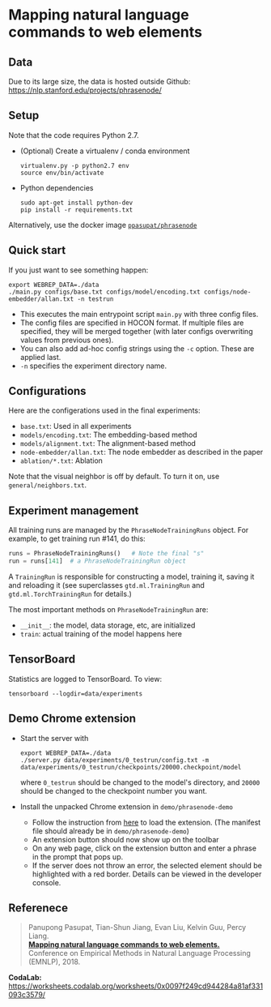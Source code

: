 # Mapping natural language commands to web elements

## Data

Due to its large size, the data is hosted outside Github:
<https://nlp.stanford.edu/projects/phrasenode/>

## Setup

Note that the code requires Python 2.7.

- (Optional) Create a virtualenv / conda environment
  ```
  virtualenv.py -p python2.7 env
  source env/bin/activate
  ```

- Python dependencies
  ```
  sudo apt-get install python-dev
  pip install -r requirements.txt
  ```

Alternatively, use the docker image [`ppasupat/phrasenode`](https://hub.docker.com/r/ppasupat/phrasenode/)

## Quick start

If you just want to see something happen:

```
export WEBREP_DATA=./data
./main.py configs/base.txt configs/model/encoding.txt configs/node-embedder/allan.txt -n testrun
```

- This executes the main entrypoint script `main.py` with three config files.
- The config files are specified in HOCON format. If multiple files are specified,
  they will be merged together (with later configs overwriting values from previous ones).
- You can also add ad-hoc config strings using the `-c` option. These are applied last.
- `-n` specifies the experiment directory name.

## Configurations

Here are the configerations used in the final experiments:

* `base.txt`: Used in all experiments
* `models/encoding.txt`: The embedding-based method
* `models/alignment.txt`: The alignment-based method
* `node-embedder/allan.txt`: The node embedder as described in the paper
* `ablation/*.txt`: Ablation

Note that the visual neighbor is off by default.
To turn it on, use `general/neighbors.txt`.

## Experiment management

All training runs are managed by the `PhraseNodeTrainingRuns` object. For example,
to get training run #141, do this:

```python
runs = PhraseNodeTrainingRuns()   # Note the final "s"
run = runs[141]  # a PhraseNodeTrainingRun object
```

A `TrainingRun` is responsible for constructing a model, training it, saving it
and reloading it (see superclasses `gtd.ml.TrainingRun` and
`gtd.ml.TorchTrainingRun` for details.)

The most important methods on `PhraseNodeTrainingRun` are:
- `__init__`: the model, data storage, etc, are initialized
- `train`: actual training of the model happens here

## TensorBoard

Statistics are logged to TensorBoard. To view:

```
tensorboard --logdir=data/experiments
```

## Demo Chrome extension

* Start the server with
  ```
  export WEBREP_DATA=./data
  ./server.py data/experiments/0_testrun/config.txt -m data/experiments/0_testrun/checkpoints/20000.checkpoint/model
  ```
  where `0_testrun` should be changed to the model's directory, and `20000` should be changed to the checkpoint number you want.

* Install the unpacked Chrome extension in `demo/phrasenode-demo`
  * Follow the instruction from [here](https://developer.chrome.com/extensions/getstarted#manifest) to load the extension. (The manifest file should already be in `demo/phrasenode-demo`)
  * An extension button should now show up on the toolbar
  * On any web page, click on the extension button and enter a phrase in the prompt that pops up.
  * If the server does not throw an error, the selected element should be highlighted with a red border. Details can be viewed in the developer console.

## Referenece

> Panupong Pasupat, Tian-Shun Jiang, Evan Liu, Kelvin Guu, Percy Liang.  
> [**Mapping natural language commands to web elements.**](https://arxiv.org/abs/1808.09132)  
> Conference on Empirical Methods in Natural Language Processing (EMNLP), 2018.

**CodaLab:** <https://worksheets.codalab.org/worksheets/0x0097f249cd944284a81af331093c3579/>
